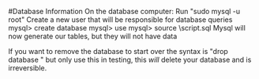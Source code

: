 #Database Information
On the database computer:
Run "sudo mysql -u root"
Create a new user that will be responsible for database queries
mysql> create database <new name here>
mysql> use <new db>
mysql> source <path>\script.sql
Mysql will now generate our tables, but they will not have data


If you want to remove the database to start over the syntax is "drop database <name>" but only use this in testing, this *will* delete your database and is irreversible.
